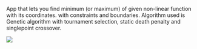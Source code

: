 App that lets you find minimum (or maximum) of given non-linear function with its coordinates. with constraints and boundaries. Algorithm used is Genetic algorithm with tournament selection, static death penalty and singlepoint crossover.
<p>
  <img src="https://user-images.githubusercontent.com/43993174/205525368-0caead0d-3669-4f17-a48b-7bca1ee93e93.png"
</p>
